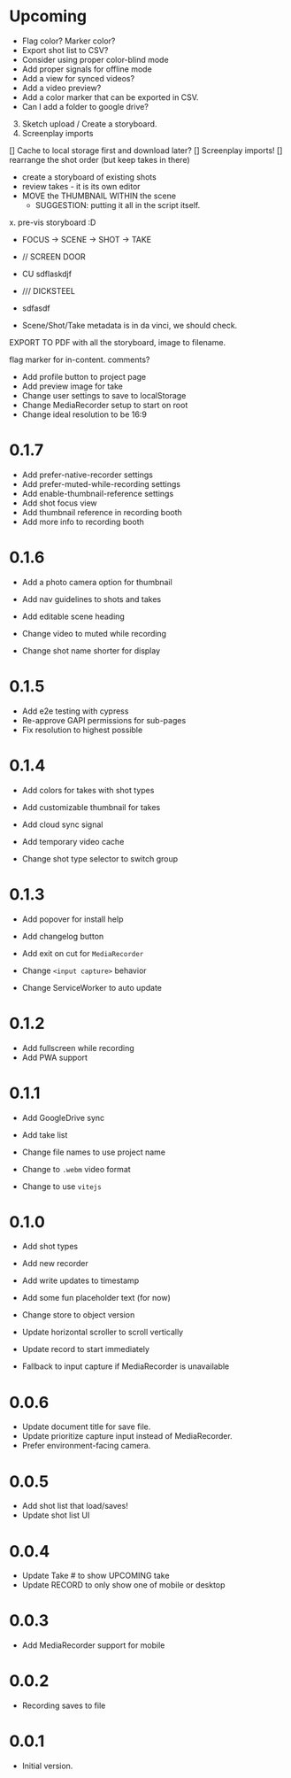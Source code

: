 # Upcoming

- Flag color? Marker color?
- Export shot list to CSV?
- Consider using proper color-blind mode
- Add proper signals for offline mode
- Add a view for synced videos?
- Add a video preview?
- Add a color marker that can be exported in CSV.
- Can I add a folder to google drive?

3. Sketch upload / Create a storyboard.
4. Screenplay imports

[] Cache to local storage first and download later?
[] Screenplay imports!
[] rearrange the shot order (but keep takes in there)

- create a storyboard of existing shots
- review takes - it is its own editor
- MOVE the THUMBNAIL WITHIN the scene
  - SUGGESTION: putting it all in the script itself.

x. pre-vis storyboard :D

- FOCUS -> SCENE -> SHOT -> TAKE

- // SCREEN DOOR
- CU sdflaskdjf
- /// DICKSTEEL
- sdfasdf

- Scene/Shot/Take metadata is in da vinci, we should check.

EXPORT TO PDF with all the storyboard, image to filename.

flag marker for in-content. comments?

- Add profile button to project page
- Add preview image for take
- Change user settings to save to localStorage
- Change MediaRecorder setup to start on root
- Change ideal resolution to be 16:9

# 0.1.7

- Add prefer-native-recorder settings
- Add prefer-muted-while-recording settings
- Add enable-thumbnail-reference settings
- Add shot focus view
- Add thumbnail reference in recording booth
- Add more info to recording booth

# 0.1.6

- Add a photo camera option for thumbnail
- Add nav guidelines to shots and takes
- Add editable scene heading

- Change video to muted while recording
- Change shot name shorter for display

# 0.1.5

- Add e2e testing with cypress
- Re-approve GAPI permissions for sub-pages
- Fix resolution to highest possible

# 0.1.4

- Add colors for takes with shot types
- Add customizable thumbnail for takes
- Add cloud sync signal
- Add temporary video cache

- Change shot type selector to switch group

# 0.1.3

- Add popover for install help
- Add changelog button
- Add exit on cut for `MediaRecorder`

- Change `<input capture>` behavior
- Change ServiceWorker to auto update

# 0.1.2

- Add fullscreen while recording
- Add PWA support

# 0.1.1

- Add GoogleDrive sync
- Add take list

- Change file names to use project name
- Change to `.webm` video format
- Change to use `vitejs`

# 0.1.0

- Add shot types
- Add new recorder
- Add write updates to timestamp
- Add some fun placeholder text (for now)

- Change store to object version
- Update horizontal scroller to scroll vertically
- Update record to start immediately
- Fallback to input capture if MediaRecorder is unavailable

# 0.0.6

- Update document title for save file.
- Update prioritize capture input instead of MediaRecorder.
- Prefer environment-facing camera.

# 0.0.5

- Add shot list that load/saves!
- Update shot list UI

# 0.0.4

- Update Take # to show UPCOMING take
- Update RECORD to only show one of mobile or desktop

# 0.0.3

- Add MediaRecorder support for mobile

# 0.0.2

- Recording saves to file

# 0.0.1

- Initial version.
